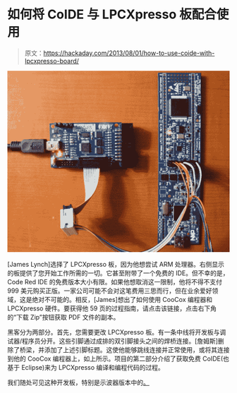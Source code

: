 # 如何将 CoIDE 与 LPCXpresso 板配合使用

> 原文：<https://hackaday.com/2013/08/01/how-to-use-coide-with-lpcxpresso-board/>

![lpcxpresso-coocox](img/56214382b4b052f0cc54486044fe9aaa.png)

[James Lynch]选择了 LPCXpresso 板，因为他想尝试 ARM 处理器。右侧显示的板提供了您开始工作所需的一切。它甚至附带了一个免费的 IDE。但不幸的是，Code Red IDE 的免费版本大小有限。如果他想取消这一限制，他将不得不支付 999 美元购买正版。一家公司可能不会对这笔费用三思而行，但在业余爱好领域，这是绝对不可能的。相反，[James]想出了如何使用 CooCox 编程器和 LPCXpresso 硬件。要获得他 59 页的过程指南，请点击该链接，点击右下角的“下载 Zip”按钮获取 PDF 文件的副本。

黑客分为两部分。首先，您需要更改 LPCXpresso 板。有一条中线将开发板与调试器/程序员分开。这些引脚通过成排的双引脚接头之间的焊桥连接。[詹姆斯]删除了桥梁，并添加了上述引脚标题。这使他能够跳线连接并正常使用，或将其连接到他的 CooCox 编程器上，如上所示。项目的第二部分介绍了获取免费 CoIDE(也基于 Eclipse)来为 LPCXpresso 编译和编程代码的过程。

我们随处可见这种开发板，特别是示波器版本中的[。](http://hackaday.com/2011/08/26/making-oscilloscopes-from-arm-development-boards/)